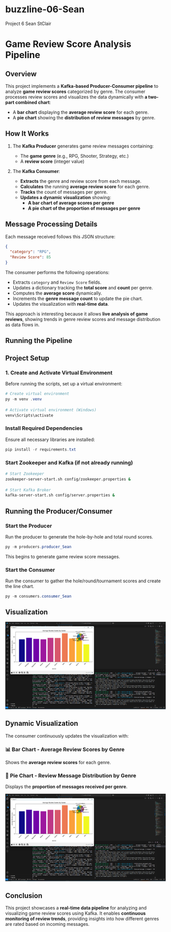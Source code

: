 # buzzline-06-Sean
Project 6
Sean StClair

# Game Review Score Analysis Pipeline

## Overview
This project implements a **Kafka-based Producer-Consumer pipeline** to analyze **game review scores** categorized by genre. The consumer processes review scores and visualizes the data dynamically with **a two-part combined chart**:

- A **bar chart** displaying the **average review score** for each genre.
- A **pie chart** showing the **distribution of review messages** by genre.

## How It Works

1. The **Kafka Producer** generates game review messages containing:
   - The **game genre** (e.g., RPG, Shooter, Strategy, etc.)
   - A **review score** (integer value)
   
2. The **Kafka Consumer**:
   - **Extracts** the genre and review score from each message.
   - **Calculates** the running **average review score** for each genre.
   - **Tracks** the count of messages per genre.
   - **Updates a dynamic visualization** showing:
     - **A bar chart of average scores per genre**
     - **A pie chart of the proportion of messages per genre**

## Message Processing Details
Each message received follows this JSON structure:

```json
{
  "category": "RPG",
  "Review Score": 85
}
```

The consumer performs the following operations:

- Extracts `category` and `Review Score` fields.
- Updates a dictionary tracking the **total score** and **count** per genre.
- Computes the **average score** dynamically.
- Increments the **genre message count** to update the pie chart.
- Updates the visualization with **real-time data**.

This approach is interesting because it allows **live analysis of game reviews**, showing trends in genre review scores and message distribution as data flows in.

## Running the Pipeline

## Project Setup
### 1️. Create and Activate Virtual Environment
Before running the scripts, set up a virtual environment:
```powershell
# Create virtual environment
py -m venv .venv

# Activate virtual environment (Windows)
venv\Scripts\activate
```

### Install Required Dependencies
Ensure all necessary libraries are installed:
```powershell
pip install -r requirements.txt
```
### Start Zookeeper and Kafka (if not already running)
```sh
# Start Zookeeper
zookeeper-server-start.sh config/zookeeper.properties &

# Start Kafka Broker
kafka-server-start.sh config/server.properties &
```

## Running the Producer/Consumer
### Start the Producer
Run the producer to generate the hole-by-hole and total round scores.
```powershell
py -m producers.producer_Sean
```
This begins to generate game review score messages.

### Start the Consumer
Run the consumer to gather the hole/round/tournament scores and create the line chart.
```powershell
py -m consumers.consumer_Sean
```

## Visualization

![Visualization Screenshot](data/Visualization.png)


## Dynamic Visualization
The consumer continuously updates the visualization with:

### 📊 **Bar Chart - Average Review Scores by Genre**
Shows the **average review scores** for each genre.

### 🥧 **Pie Chart - Review Message Distribution by Genre**
Displays the **proportion of messages received per genre**.

![Visualization Screenshot](data/Visualization.png)

## Conclusion
This project showcases a **real-time data pipeline** for analyzing and visualizing game review scores using Kafka. It enables **continuous monitoring of review trends**, providing insights into how different genres are rated based on incoming messages.

